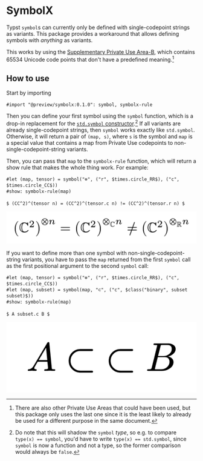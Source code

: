 # SymbolX
Typst `symbol`s can currently only be defined with single-codepoint strings as variants.
This package provides a workaround that allows defining symbols with _anything_ as variants.

This works by using the [Supplementary Private Use Area-B](https://www.unicode.org/charts/PDF/U100000.pdf),
which contains 65534 Unicode code points that don't have a predefined meaning.[^1]

[^1]: There are also other Private Use Areas that could have been used, but this package only uses the last one since it is the least likely to already be used for a different purpose in the same document.

## How to use
Start by importing
```typst
#import "@preview/symbolx:0.1.0": symbol, symbolx-rule
```

Then you can define your first symbol using the `symbol` function, which is a drop-in replacement for the [`std.symbol` constructor](https://typst.app/docs/reference/foundations/symbol/#constructor).[^2]
If all variants are already single-codepoint strings, then `symbol` works exactly like `std.symbol`.
Otherwise, it will return a pair of `(map, s)`, where `s` is the symbol and `map` is a special value that contains a map from Private Use codepoints to non-single-codepoint-string variants.

[^2]: Do note that this will shadow the `symbol` _type_, so e.g. to compare `type(x) == symbol`, you'd have to write `type(x) == std.symbol`, since `symbol` is now a function and not a type, so the former comparison would always be `false`.

Then, you can pass that `map` to the `symbolx-rule` function, which will return a show rule that makes the whole thing work.
For example:
```typst
#let (map, tensor) = symbol("⊗", ("r", $times.circle_RR$), ("c", $times.circle_CC$))
#show: symbolx-rule(map)

$ (CC^2)^(tensor n) = (CC^2)^(tensor.c n) != (CC^2)^(tensor.r n) $
```
![](example-1.png)

If you want to define more than one symbol with non-single-codepoint-string variants,
you have to pass the `map` returned from the first `symbol` call as the first positional argument to the second `symbol` call:
```typst
#let (map, tensor) = symbol("⊗", ("r", $times.circle_RR$), ("c", $times.circle_CC$))
#let (map, subset) = symbol(map, "⊂", ("c", $class("binary", subset subset)$))
#show: symbolx-rule(map)

$ A subset.c B $
```
![](example-2.png)
